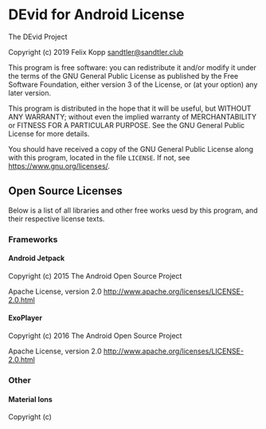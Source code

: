 # DEvid for Android License

The DEvid Project

Copyright (c) 2019 Felix Kopp <sandtler@sandtler.club>

This program is free software: you can redistribute it and/or modify
it under the terms of the GNU General Public License as published by
the Free Software Foundation, either version 3 of the License,
or (at your option) any later version.

This program is distributed in the hope that it will be useful, but
WITHOUT ANY WARRANTY; without even the implied warranty of MERCHANTABILITY
or FITNESS FOR A PARTICULAR PURPOSE.  See the GNU General Public License
for more details.

You should have received a copy of the GNU General Public License along
with this program, located in the file `LICENSE`.
If not, see <https://www.gnu.org/licenses/>.

## Open Source Licenses

Below is a list of all libraries and other free works uesd by this program,
and their respective license texts.

### Frameworks

#### Android Jetpack

Copyright (c) 2015 The Android Open Source Project

Apache License, version 2.0 <http://www.apache.org/licenses/LICENSE-2.0.html>

#### ExoPlayer

Copyright (c) 2016 The Android Open Source Project

Apache License, version 2.0 <http://www.apache.org/licenses/LICENSE-2.0.html>

### Other

#### Material Ions

Copyright (c) 
